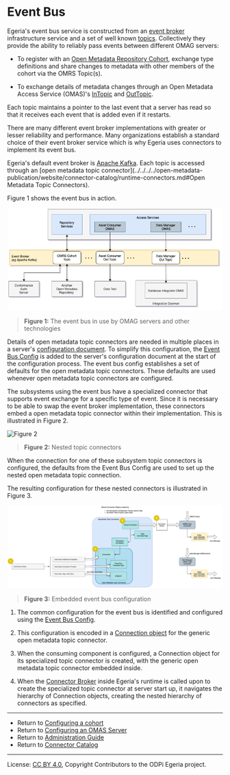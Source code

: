 <!-- SPDX-License-Identifier: CC-BY-4.0 -->
<!-- Copyright Contributors to the ODPi Egeria project. -->

# Event Bus

Egeria's event bus service is constructed from
an [event broker](../../../../open-metadata-publication/website/basic-concepts/event-broker.md) infrastructure service
and a set of well known [topics](../../../../open-metadata-publication/website/basic-concepts/topic.md).
Collectively they provide the ability to reliably pass events between different OMAG servers:

* To register with an [Open Metadata Repository Cohort](cohort-member.md), exchange type definitions and
  share changes to metadata with other members of the cohort via the OMRS Topic(s).
  
* To exchange details of metadata changes through an Open Metadata Access Service (OMAS)'s
  [InTopic](../../../access-services/docs/concepts/client-server/in-topic.md) and
  [OutTopic](../../../access-services/docs/concepts/client-server/out-topic.md).

Each topic maintains a pointer to the last event that a server has read so that
it receives each event that is added even if it restarts.

There are many different event broker implementations with greater or
lesser reliability and performance.
Many organizations establish a standard choice of their event
broker service which is why Egeria uses connectors to implement its event bus.

Egeria's default event broker is [Apache Kafka](https://kafka.apache.org/).
Each topic is accessed through an
[open metadata topic connector](../../../../open-metadata-publication/website/connector-catalog/runtime-connectors.md#Open Metadata Topic Connectors).

Figure 1 shows the event bus in action.

![Figure 1](event-bus-role.png#pagewidth)
> **Figure 1:** The event bus in use by OMAG servers and other technologies

Details of open metadata topic connectors are needed in multiple places in a server's 
[configuration document](configuration-document.md).
To simplify this configuration, the [Event Bus Config](../user/configuring-event-bus.md)
is added to the server's configuration document at the start of the configuration process.
The event bus config establishes a set of defaults for the
open metadata topic connectors.  These defaults are used whenever open metadata topic connectors
are configured.

The subsystems using the event bus have a specialized connector that
supports event exchange for a specific type of event.
Since it is necessary to be able to swap the event broker implementation,
these connectors embed a open metadata topic connector within their implementation.
This is illustrated in Figure 2.

![Figure 2](nested-topic-connectors.png#pagewidth)
> **Figure 2:** Nested topic connectors

When the connection for one of these subsystem topic connectors is configured,
the defaults from the Event Bus Config
are used to set up the nested open metadata topic connection.

The resulting configuration for these nested connectors is illustrated in
Figure 3.

![Figure 3](embedded-event-bus-config.png#pagewidth)
> **Figure 3:** Embedded event bus configuration

1. The common configuration for the event bus is identified and
configured using the [Event Bus Config](../user/configuring-event-bus.md).

2. This configuration is encoded in a
[Connection object](../../../frameworks/open-connector-framework/docs/concepts/connection.md) for the
generic open metadata topic connector.

3. When the consuming component is configured, a Connection object for
its specialized topic connector is created, with the generic open metadata
topic connector embedded inside.

4. When the [Connector Broker](../../../frameworks/open-connector-framework/docs/concepts/connector-broker.md)
inside Egeria's runtime is called upon to create the specialized topic connector at server start up,
it navigates the hierarchy of Connection objects, creating the nested hierarchy of connectors
as specified.

----

* Return to [Configuring a cohort](../user/configuring-registration-to-a-cohort.md)
* Return to [Configuring an OMAS Server](../user/configuring-an-omag-server.md)
* Return to [Administration Guide](../user)
* Return to [Connector Catalog](../../../../open-metadata-publication/website/connector-catalog)

----
License: [CC BY 4.0](https://creativecommons.org/licenses/by/4.0/),
Copyright Contributors to the ODPi Egeria project.